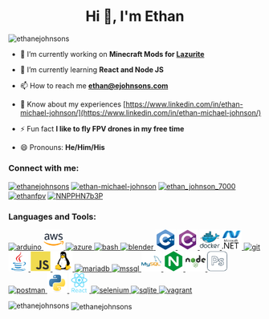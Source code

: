 <h1 align="center">Hi 👋, I'm Ethan</h1>
<p align="left"> <img src="https://komarev.com/ghpvc/?username=ethanejohnsons&label=Profile%20views&color=0e75b6&style=flat" alt="ethanejohnsons" /> </p>

- 🔭 I’m currently working on **Minecraft Mods for [Lazurite](https://github.com/lazuritemc)**

- 🌱 I’m currently learning **React and Node JS**

- 📫 How to reach me **ethan@ejohnsons.com**

- 📄 Know about my experiences [https://www.linkedin.com/in/ethan-michael-johnson/](https://www.linkedin.com/in/ethan-michael-johnson/)

- ⚡ Fun fact **I like to fly FPV drones in my free time**

- 😄 Pronouns: **He/Him/His**

<h3 align="left">Connect with me:</h3>
<p align="left">
<a href="https://twitter.com/ethanejohnsons" target="blank"><img align="center" src="https://cdn.jsdelivr.net/npm/simple-icons@3.0.1/icons/twitter.svg" alt="ethanejohnsons" height="30" width="40" /></a>
<a href="https://linkedin.com/in/ethan-michael-johnson" target="blank"><img align="center" src="https://cdn.jsdelivr.net/npm/simple-icons@3.0.1/icons/linkedin.svg" alt="ethan-michael-johnson" height="30" width="40" /></a>
<a href="https://instagram.com/ethan_johnson_7000" target="blank"><img align="center" src="https://cdn.jsdelivr.net/npm/simple-icons@3.0.1/icons/instagram.svg" alt="ethan_johnson_7000" height="30" width="40" /></a>
<a href="https://www.youtube.com/channel/UCBHK6YL8Cn--S53LsLrYiaQ/featured" target="blank"><img align="center" src="https://cdn.jsdelivr.net/npm/simple-icons@3.0.1/icons/youtube.svg" alt="ethanfpv" height="30" width="40" /></a>
<a href="https://discord.gg/NNPPHN7b3P" target="blank"><img align="center" src="https://cdn.jsdelivr.net/npm/simple-icons@3.0.1/icons/discord.svg" alt="NNPPHN7b3P" height="30" width="40" /></a>
</p>

<h3 align="left">Languages and Tools:</h3>
<p align="left"> <a href="https://www.arduino.cc/" target="_blank"> <img src="https://cdn.worldvectorlogo.com/logos/arduino-1.svg" alt="arduino" width="40" height="40"/> </a> <a href="https://aws.amazon.com" target="_blank"> <img src="https://raw.githubusercontent.com/devicons/devicon/master/icons/amazonwebservices/amazonwebservices-original-wordmark.svg" alt="aws" width="40" height="40"/> </a> <a href="https://azure.microsoft.com/en-in/" target="_blank"> <img src="https://www.vectorlogo.zone/logos/microsoft_azure/microsoft_azure-icon.svg" alt="azure" width="40" height="40"/> </a> <a href="https://www.gnu.org/software/bash/" target="_blank"> <img src="https://www.vectorlogo.zone/logos/gnu_bash/gnu_bash-icon.svg" alt="bash" width="40" height="40"/> </a> <a href="https://www.blender.org/" target="_blank"> <img src="https://download.blender.org/branding/community/blender_community_badge_white.svg" alt="blender" width="40" height="40"/> </a> <a href="https://www.w3schools.com/cpp/" target="_blank"> <img src="https://raw.githubusercontent.com/devicons/devicon/master/icons/cplusplus/cplusplus-original.svg" alt="cplusplus" width="40" height="40"/> </a> <a href="https://www.w3schools.com/cs/" target="_blank"> <img src="https://raw.githubusercontent.com/devicons/devicon/master/icons/csharp/csharp-original.svg" alt="csharp" width="40" height="40"/> </a> <a href="https://www.docker.com/" target="_blank"> <img src="https://raw.githubusercontent.com/devicons/devicon/master/icons/docker/docker-original-wordmark.svg" alt="docker" width="40" height="40"/> </a> <a href="https://dotnet.microsoft.com/" target="_blank"> <img src="https://raw.githubusercontent.com/devicons/devicon/master/icons/dot-net/dot-net-original-wordmark.svg" alt="dotnet" width="40" height="40"/> </a> <a href="https://git-scm.com/" target="_blank"> <img src="https://www.vectorlogo.zone/logos/git-scm/git-scm-icon.svg" alt="git" width="40" height="40"/> </a> <a href="https://www.java.com" target="_blank"> <img src="https://raw.githubusercontent.com/devicons/devicon/master/icons/java/java-original.svg" alt="java" width="40" height="40"/> </a> <a href="https://developer.mozilla.org/en-US/docs/Web/JavaScript" target="_blank"> <img src="https://raw.githubusercontent.com/devicons/devicon/master/icons/javascript/javascript-original.svg" alt="javascript" width="40" height="40"/> </a> <a href="https://www.linux.org/" target="_blank"> <img src="https://raw.githubusercontent.com/devicons/devicon/master/icons/linux/linux-original.svg" alt="linux" width="40" height="40"/> </a> <a href="https://mariadb.org/" target="_blank"> <img src="https://www.vectorlogo.zone/logos/mariadb/mariadb-icon.svg" alt="mariadb" width="40" height="40"/> </a> <a href="https://www.microsoft.com/en-us/sql-server" target="_blank"> <img src="https://cdn.worldvectorlogo.com/logos/microsoft-sql-server.svg" alt="mssql" width="40" height="40"/> </a> <a href="https://www.mysql.com/" target="_blank"> <img src="https://raw.githubusercontent.com/devicons/devicon/master/icons/mysql/mysql-original-wordmark.svg" alt="mysql" width="40" height="40"/> </a> <a href="https://www.nginx.com" target="_blank"> <img src="https://raw.githubusercontent.com/devicons/devicon/master/icons/nginx/nginx-original.svg" alt="nginx" width="40" height="40"/> </a> <a href="https://nodejs.org" target="_blank"> <img src="https://raw.githubusercontent.com/devicons/devicon/master/icons/nodejs/nodejs-original-wordmark.svg" alt="nodejs" width="40" height="40"/> </a> <a href="https://www.photoshop.com/en" target="_blank"> <img src="https://raw.githubusercontent.com/devicons/devicon/master/icons/photoshop/photoshop-line.svg" alt="photoshop" width="40" height="40"/> </a> <a href="https://postman.com" target="_blank"> <img src="https://www.vectorlogo.zone/logos/getpostman/getpostman-icon.svg" alt="postman" width="40" height="40"/> </a> <a href="https://www.python.org" target="_blank"> <img src="https://raw.githubusercontent.com/devicons/devicon/master/icons/python/python-original.svg" alt="python" width="40" height="40"/> </a> <a href="https://reactjs.org/" target="_blank"> <img src="https://raw.githubusercontent.com/devicons/devicon/master/icons/react/react-original-wordmark.svg" alt="react" width="40" height="40"/> </a> <a href="https://www.selenium.dev" target="_blank"> <img src="https://raw.githubusercontent.com/detain/svg-logos/780f25886640cef088af994181646db2f6b1a3f8/svg/selenium-logo.svg" alt="selenium" width="40" height="40"/> </a> <a href="https://www.sqlite.org/" target="_blank"> <img src="https://www.vectorlogo.zone/logos/sqlite/sqlite-icon.svg" alt="sqlite" width="40" height="40"/> </a> <a href="https://www.vagrantup.com/" target="_blank"> <img src="https://www.vectorlogo.zone/logos/vagrantup/vagrantup-icon.svg" alt="vagrant" width="40" height="40"/> </a> </p>

<p><img align="left" src="https://github-readme-stats.vercel.app/api/top-langs?username=ethanejohnsons&show_icons=true&locale=en&layout=compact" alt="ethanejohnsons" /></p>
<p>&nbsp;<img align="center" src="https://github-readme-stats.vercel.app/api?username=ethanejohnsons&show_icons=true&locale=en" alt="ethanejohnsons" /></p>
